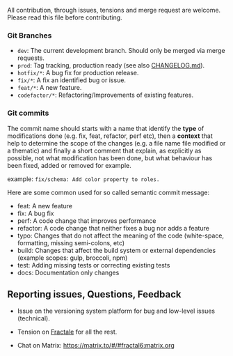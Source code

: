 All contribution, through issues, tensions and merge request are welcome.
Please read this file before contributing.


### Git Branches

- `dev`: The current development branch. Should only be merged via merge requests.
- `prod`: Tag tracking, production ready (see also [CHANGELOG.md](CHANGELOG.md)).
- `hotfix/*`: A bug fix for production release.
- `fix/*`: A fix an identified bug or issue.
- `feat/*`: A new feature.
- `codefactor/*`: Refactoring/Improvements of existing features.


### Git commits

The commit name should starts with a name that identify the **type** of modifications done (e.g. fix, feat, refactor, perf etc), then a **context** that help to determine the scope of the changes (e.g. a file name file modified or a thematic) and finally a short comment that explain, as explicitly as possible, not what modification has been done, but what behaviour has been fixed, added or removed for example.

example: `fix/schema: Add color property to roles.`

Here are some common used for so called semantic commit message:

- feat: A new feature
- fix: A bug fix
- perf: A code change that improves performance
- refactor: A code change that neither fixes a bug nor adds a feature
- typo: Changes that do not affect the meaning of the code (white-space, formatting, missing semi-colons, etc)
- build: Changes that affect the build system or external dependencies (example scopes: gulp, broccoli, npm)
- test: Adding missing tests or correcting existing tests
- docs: Documentation only changes


## Reporting issues, Questions, Feedback

- Issue on the versioning system platform for bug and low-level issues (technical).

- Tension on [Fractale](https://fractale.co/o/f6) for all the rest.

- Chat on Matrix: https://matrix.to/#/#fractal6:matrix.org
